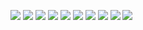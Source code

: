 ![](https://github.com/karan8891/End-to-End_Data-Analytics_Cloud-Function_Looker/blob/master/Screeshots/Web%20Portal.png)
![](https://github.com/karan8891/End-to-End_Data-Analytics_Cloud-Function_Looker/blob/master/Screeshots/File%20Upload.png)
![](https://github.com/karan8891/End-to-End_Data-Analytics_Cloud-Function_Looker/blob/master/Screeshots/Upload%20Success%20Page.png)
![](https://github.com/karan8891/End-to-End_Data-Analytics_Cloud-Function_Looker/blob/master/Screeshots/Cloud%20Function%20Deploy.png)
![](https://github.com/karan8891/End-to-End_Data-Analytics_Cloud-Function_Looker/blob/master/Screeshots/File%20Upload%20Bucket%20Trigger.png)
![](https://github.com/karan8891/End-to-End_Data-Analytics_Cloud-Function_Looker/blob/master/Screeshots/File%20Upload%20Bucket.png)
![](https://github.com/karan8891/End-to-End_Data-Analytics_Cloud-Function_Looker/blob/master/Screeshots/Storage%20Data%20Extract-Load%20Big%20Query.png)
![](https://github.com/karan8891/End-to-End_Data-Analytics_Cloud-Function_Looker/blob/master/Screeshots/Loaded%20data%20BigQuery.png)
![](https://github.com/karan8891/End-to-End_Data-Analytics_Cloud-Function_Looker/blob/master/Screeshots/Query_Group-by-country.png)
![](https://github.com/karan8891/End-to-End_Data-Analytics_Cloud-Function_Looker/blob/master/Screeshots/Looker%20Data%20Connection.png)
